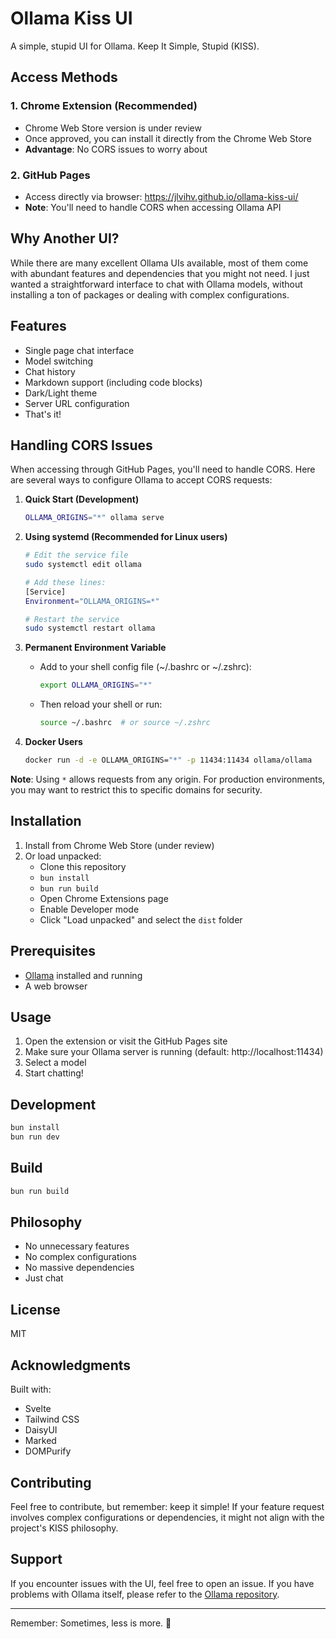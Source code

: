 # Ollama Kiss UI

A simple, stupid UI for Ollama. Keep It Simple, Stupid (KISS).

## Access Methods

### 1. Chrome Extension (Recommended)
- Chrome Web Store version is under review
- Once approved, you can install it directly from the Chrome Web Store
- **Advantage**: No CORS issues to worry about

### 2. GitHub Pages
- Access directly via browser: https://jlvihv.github.io/ollama-kiss-ui/
- **Note**: You'll need to handle CORS when accessing Ollama API

## Why Another UI?

While there are many excellent Ollama UIs available, most of them come with abundant features and dependencies that you might not need. I just wanted a straightforward interface to chat with Ollama models, without installing a ton of packages or dealing with complex configurations.

## Features

- Single page chat interface
- Model switching
- Chat history
- Markdown support (including code blocks)
- Dark/Light theme
- Server URL configuration
- That's it!

## Handling CORS Issues

When accessing through GitHub Pages, you'll need to handle CORS. Here are several ways to configure Ollama to accept CORS requests:

1. **Quick Start (Development)**
   ```bash
   OLLAMA_ORIGINS="*" ollama serve
   ```

2. **Using systemd (Recommended for Linux users)**
   ```bash
   # Edit the service file
   sudo systemctl edit ollama

   # Add these lines:
   [Service]
   Environment="OLLAMA_ORIGINS=*"

   # Restart the service
   sudo systemctl restart ollama
   ```

3. **Permanent Environment Variable**
   - Add to your shell config file (~/.bashrc or ~/.zshrc):
     ```bash
     export OLLAMA_ORIGINS="*"
     ```
   - Then reload your shell or run:
     ```bash
     source ~/.bashrc  # or source ~/.zshrc
     ```

4. **Docker Users**
   ```bash
   docker run -d -e OLLAMA_ORIGINS="*" -p 11434:11434 ollama/ollama
   ```

**Note**: Using `*` allows requests from any origin. For production environments, you may want to restrict this to specific domains for security.

## Installation

1. Install from Chrome Web Store (under review)
2. Or load unpacked:
   - Clone this repository
   - `bun install`
   - `bun run build`
   - Open Chrome Extensions page
   - Enable Developer mode
   - Click "Load unpacked" and select the `dist` folder

## Prerequisites

- [Ollama](https://ollama.ai/) installed and running
- A web browser

## Usage

1. Open the extension or visit the GitHub Pages site
2. Make sure your Ollama server is running (default: http://localhost:11434)
3. Select a model
4. Start chatting!

## Development

```bash
bun install
bun run dev
```

## Build

```bash
bun run build
```

## Philosophy

- No unnecessary features
- No complex configurations
- No massive dependencies
- Just chat

## License

MIT

## Acknowledgments

Built with:

- Svelte
- Tailwind CSS
- DaisyUI
- Marked
- DOMPurify

## Contributing

Feel free to contribute, but remember: keep it simple! If your feature request involves complex configurations or dependencies, it might not align with the project's KISS philosophy.

## Support

If you encounter issues with the UI, feel free to open an issue. If you have problems with Ollama itself, please refer to the [Ollama repository](https://github.com/ollama/ollama).

---

Remember: Sometimes, less is more. 🎈
